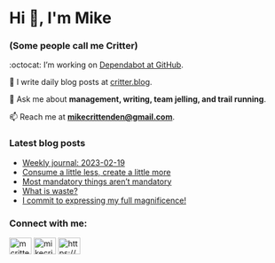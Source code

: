 # Hi 👋, I'm Mike
### (Some people call me Critter)

:octocat: I’m working on [Dependabot at GitHub](https://github.com/features/security).

📝 I write daily blog posts at [critter.blog](https://critter.blog).

💬 Ask me about **management, writing, team jelling, and trail running**.

📫 Reach me at **mikecrittenden@gmail.com**.

### Latest blog posts
<!-- BLOG-POST-LIST:START -->
- [Weekly journal: 2023-02-19](https://critter.blog/2023/02/19/weekly-journal-2023-02-19/)
- [Consume a little less, create a little more](https://critter.blog/2023/02/17/consume-a-little-less-create-a-little-more/)
- [Most mandatory things aren’t mandatory](https://critter.blog/2023/02/16/most-mandatory-things-arent-mandatory/)
- [What is waste?](https://critter.blog/2023/02/15/what-is-waste/)
- [I commit to expressing my full magnificence!](https://critter.blog/2023/02/14/i-commit-to-expressing-my-full-magnificence/)
<!-- BLOG-POST-LIST:END -->

<h3 align="left">Connect with me:</h3>
<p align="left">
<a href="https://twitter.com/mcrittenden" target="blank"><img align="center" src="https://raw.githubusercontent.com/rahuldkjain/github-profile-readme-generator/master/src/images/icons/Social/twitter.svg" alt="mcrittenden" height="30" width="40" /></a>
<a href="https://linkedin.com/in/mikecrittenden" target="blank"><img align="center" src="https://raw.githubusercontent.com/rahuldkjain/github-profile-readme-generator/master/src/images/icons/Social/linked-in-alt.svg" alt="mikecrittenden" height="30" width="40" /></a>
<a href="https://critter.blog/feed/" target="blank"><img align="center" src="https://raw.githubusercontent.com/rahuldkjain/github-profile-readme-generator/master/src/images/icons/Social/rss.svg" alt="https://critter.blog/feed/" height="30" width="40" /></a>
</p>

